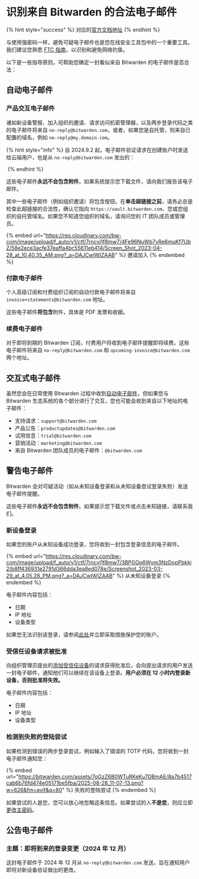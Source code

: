 # 识别来自 Bitwarden 的合法电子邮件

{% hint style="success" %}
对应的[官方文档地址](https://bitwarden.com/help/emails-from-bitwarden/)
{% endhint %}

与使用强密码一样，避免可疑电子邮件也是您在线安全工具包中的一个重要工具。我们建议您熟悉 [FTC 指南](https://www.consumer.ftc.gov/articles/how-recognize-and-avoid-phishing-scams)，以识别和避免网络钓鱼。

以下是一些指导原则，可帮助您确定一封看似来自 Bitwarden 的电子邮件是否合法：

## 自动电子邮件 <a href="#automated-emails" id="automated-emails"></a>

### 产品交互电子邮件 <a href="#product-interaction-emails" id="product-interaction-emails"></a>

诸如新设备警报、加入组织的邀请、请求访问机密管理器，以及两步登录代码之类的电子邮件将来自 `no-reply@bitwarden.com`，或者，如果您是自托管，则来自已配置的域名，例如 `no-reply@my.domain.com`。

{% hint style="info" %}
自 2024.9.2 起，电子邮件验证请求在创建账户时发送给云端用户，也是从 `no-reply@bitwarden.com` 发出的：

<img src="https://res.cloudinary.com/bw-com/image/upload/f_auto/v1/ctf/7rncvj1f8mw7/2QR4MYirRuYyMJnkx5ce6e/858d2d1fc23440e31ce87a8ff6efa4f5/2024-09-26_10-01-00.png?_a=DAJCwlWIZAAB" alt="" data-size="original">
{% endhint %}

这些电子邮件**永远不会包含附件**。如果系统提示您下载文件，请向我们报告该电子邮件。

其中一些电子邮件（例如组织邀请）将包含按钮。在**单击超链接之前**，请务必总是检查此超链接的合法性，确认它指向 `https://vault.bitwarden.com`、您或您组织的自托管域名。如果您不知道您组织的域名，请询问您的 IT 团队成员或管理员。

{% embed url="https://res.cloudinary.com/bw-com/image/upload/f_auto/v1/ctf/7rncvj1f8mw7/4Fe96NuWb7yRe6muKf7UbZ/58e2ece3acfe37eaffa4bc55611eb414/Screen_Shot_2023-04-28_at_10.40.35_AM.png?_a=DAJCwlWIZAAB" %}
邀请加入
{% endembed %}

### 付款电子邮件 <a href="#payments-emails" id="payments-emails"></a>

个人高级订阅和付费组织订阅的自动付款电子邮件将来自 `invoice+statements@bitwarden.com` 地址。

这些电子邮件**将包含**附件，具体是 PDF 发票和收据。

### 续费电子邮件 <a href="#renewals-emails" id="renewals-emails"></a>

对于即将到期的 Bitwarden 订阅，付费用户将收到电子邮件提醒即将续费。这些电子邮件将来自 `no-reply@bitwarden.com` 和 `upcoming-invoice@bitwarden.com` 两个地址。

## 交互式电子邮件 <a href="#opt-in-emails" id="opt-in-emails"></a>

虽然您会在日常使用 Bitwarden 过程中收到[自动电子邮件](emails-from-bitwarden.md#automated-emails)，但如果您与 Bitwarden 生态系统的各个部分进行了交互，您也可能会收到来自以下地址的电子邮件：

* 支持请求：`support@bitwarden.com`
* 产品公告：`productupdates@bitwarden.com`
* 试用信息：`trial@bitwarden.com`
* 营销活动：`marketing@bitwarden.com`
* 来自 Bitwarden 团队成员的电子邮件：`@bitwarden.com`&#x20;

## 警告电子邮件 <a href="#alert-emails" id="alert-emails"></a>

Bitwarden 会对可疑活动（如从未知设备登录和从未知设备尝试登录失败）发送电子邮件提醒。

这些电子邮件**永远不会包含附件**。如果提示您下载文件或点击未知链接，请联系我们。

### 新设备登录 <a href="#new-device-logged-in" id="new-device-logged-in"></a>

如果您的账户从未知设备成功登录，您将收到一封包含登录信息的电子邮件。

{% embed url="https://res.cloudinary.com/bw-com/image/upload/f_auto/v1/ctf/7rncvj1f8mw7/3BPGGp6Wvm3NzDopPbkkj2/b8ff436931e2791d366dda3ea8ed078e/Screenshot_2023-03-29_at_4.05.28_PM.png?_a=DAJCwlWIZAAB" %}
从未知设备登录
{% endembed %}

电子邮件内容包括：

* 日期
* IP 地址
* 设备类型

如果您无法识别该登录，请参阅[此处](../security-faqs.md#q-what-do-i-do-if-i-dont-recognize-a-new-device-logging-into-bitwarden)并立即采取措施保护您的账户。

### 受信任设备请求被批准 <a href="#trusted-device-request-approved" id="trusted-device-request-approved"></a>

向组织管理员提出的[添加受信任设备](../../account/log-in-and-unlock/using-single-sign-on/add-a-trusted-device.md)的请求获得批准后，会向提出请求的用户发送一封电子邮件，通知他们可以继续在该设备上登录。**用户必须在 12 小时内登录新设备，否则批准将失效。**

电子邮件内容包括：

* 日期
* IP 地址
* 设备类型

### 检测到失败的登陆尝试 <a href="#failed-login-attempts-detected" id="failed-login-attempts-detected"></a>

如果检测到错误的两步登录尝试，例如输入了错误的 TOTP 代码，您将收到一封电子邮件通知您：

{% embed url="https://bitwarden.com/assets/7oGzZ6B0WTuRKeKu7DBmAE/8a7b4517cab6b76fd474e05171be5fba/2025-08-28_11-07-13.png?w=626&fm=avif&q=80" %}
失败的登陆尝试
{% endembed %}

如果尝试的人是您，您可以放心地忽略这条信息。如果尝试的人**不是您**，则应立即[更改主密码](../../account/log-in-and-unlock/your-master-password.md#change-your-master-password)。

## 公告电子邮件 <a href="#announcement-emails" id="announcement-emails"></a>

### 主题：即将到来的登录变更（2024 年 12 月） <a href="#subject-upcoming-login-changes-dec.-2024" id="subject-upcoming-login-changes-dec.-2024"></a>

这封电子邮件于 2024 年 12 月从 `no-reply@bitwarden.com` 发送，旨在通知用户即将对新设备验证做出的更改。

